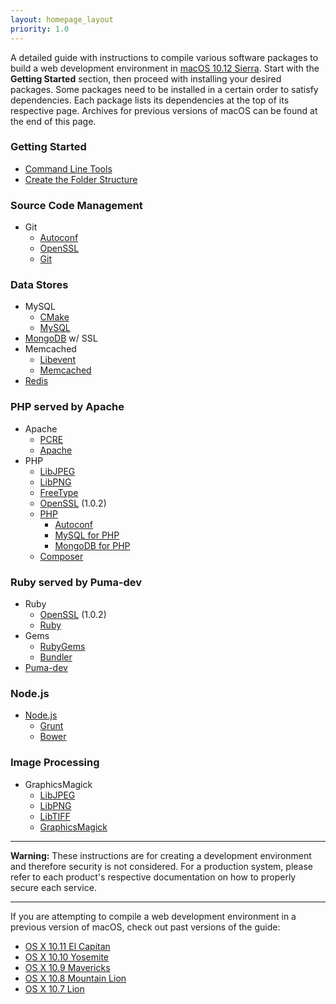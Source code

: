 ```yaml
---
layout: homepage_layout
priority: 1.0
---
```


A detailed guide with instructions to compile various software packages to build a web development environment in [macOS 10.12 Sierra](https://en.wikipedia.org/wiki/MacOS_Sierra). Start with the **Getting Started** section, then proceed with installing your desired packages. Some packages need to be installed in a certain order to satisfy dependencies. Each package lists its dependencies at the top of its respective page. Archives for previous versions of macOS can be found at the end of this page.

### Getting Started

- [Command Line Tools](/started-cli/)
- [Create the Folder Structure](/started-folders/)

### Source Code Management

- Git
	- [Autoconf](/autoconf/)
	- [OpenSSL](/openssl/)
	- [Git](/git/)

### Data Stores

- MySQL
	- [CMake](/cmake/)
	- [MySQL](/mysql/)
- [MongoDB](/mongodb/) w/ SSL
- Memcached
	- [Libevent](/libevent/)
	- [Memcached](/memcached/)
- [Redis](/redis/)

### PHP served by Apache
- Apache
	- [PCRE](/pcre/)
	- [Apache](/apache/)
- PHP
	- [LibJPEG](/libjpeg/)
	- [LibPNG](/libpng/)
	- [FreeType](/freetype/)
	- [OpenSSL](/openssl@102/) (1.0.2)
	- [PHP](/php/)
		- [Autoconf](/autoconf/)
		- [MySQL for PHP](/php-mysql/)
		- [MongoDB for PHP](/php-mongodb/)
	- [Composer](/composer/)

### Ruby served by Puma-dev

- Ruby
	- [OpenSSL](/openssl@102/) (1.0.2)
	- [Ruby](/ruby/)
- Gems
	- [RubyGems](/rubygems/)
	- [Bundler](/bundler/)
- [Puma-dev](puma-dev/)

### Node.js

- [Node.js](/nodejs/)
	- [Grunt](/nodejs-grunt/)
	- [Bower](/nodejs-bower/)

### Image Processing

- GraphicsMagick
	- [LibJPEG](/libjpeg/)
	- [LibPNG](/libpng/)
	- [LibTIFF](/libtiff/)
	- [GraphicsMagick](/graphicsmagick/)

---

**Warning:** These instructions are for creating a development environment and therefore security is not considered. For a production system, please refer to each product's respective documentation on how to properly secure each service.

---

If you are attempting to compile a web development environment in a previous version of macOS, check out past versions of the guide:

- [OS X 10.11 El Capitan](http://archives.patrickbougie.com/mac-dev-env/10.11-el-capitan/)
- [OS X 10.10 Yosemite](http://archives.patrickbougie.com/mac-dev-env/10.10-yosemite/)
- [OS X 10.9 Mavericks](http://archives.patrickbougie.com/mac-dev-env/10.9-mavericks/)
- [OS X 10.8 Mountain Lion](http://archives.patrickbougie.com/mac-dev-env/10.8-mountain-lion/)
- [OS X 10.7 Lion](http://archives.patrickbougie.com/mac-dev-env/10.7-lion/)
